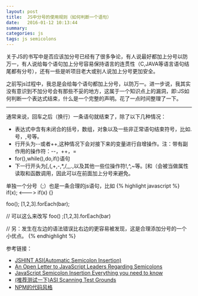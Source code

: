 ```yaml
---
layout: post
title:  JS中分号的使用规则（如何判断一个语句）
date:   2016-01-12 10:13:44
summary: 
categories: js
tags: js semicolons
---
```


关于JS的书写中是否应该加分号已经有了很多争论，有人说最好都加上分号以防万一，有人说给每个语句加上分号容易保持语言的连贯性（C,JAVA等语言语句结尾都有分号），还有一些是听项目老大或别人说加上分号更加安全。

之前写js过程中，我总是会给每个语句都加上分号，以防万一。进一步说，我其实没有意识到不加分号会有那些不妥的地方，这属于一个知识点上的漏洞，即:JS如何判断一个表达式结束，什么是一个完整的声明。花了一点时间整理了一下。

---

通常来说，回车之后（换行）一条语句就结束了，除了以下几种情况：

- 表达式中含有未闭合的括号，数组，对象以及一些非正常语句结束符号，比如.号，,号等。
- 行开头为--或者++,这种情况下会对接下来的变量进行自增操作。注：带有副作用的操作符：--，++，=
- for(),while(),do,if()语句
- 下一行开头为[,(,+,-,*,/,,,.,以及其他一些位操作符!,^,~等。[和（会被当做属性读取和函数调用，因此可以在前面加上分号来避免。

单独一个分号（;）也是一条合理的js语句，比如
{% highlight javascript %}
if(x); <---> if(x) {}

foo();
[1,2,3].forEach(bar);

// 可以这么来改写
foo()
;[1,2,3].forEach(bar)

// 另：发生在左边的语法错误比右边的更容易被发现，这是合理添加分号的一个小优点。
{% endhighlight %}



参考链接：

- [JSHINT ASI(Automatic Semicolon Insertion)](http://jshint.com/docs/options/#asi)
- [An Open Letter to JavaScript Leaders Regarding Semicolons ](http://blog.izs.me/post/2353458699/an-open-letter-to-javascript-leaders-regarding)
- [JavaScript Semicolon Insertion Everything you need to know](http://inimino.org/~inimino/blog/javascript_semicolons)
- [(推荐测试一下)ASI Scanning Test Grounds](http://asi.qfox.nl/)
- [NPM的代码风格](https://docs.npmjs.com/misc/coding-style)